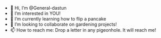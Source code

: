 - 👋 Hi, I’m @General-dastun
- 👀 I’m interested in YOU!
- 🌱 I’m currently learning how to flip a pancake
- 💞️ I’m looking to collaborate on gardening projects!
- 📫 How to reach me: Drop a letter in any pigeonhole. It will reach me!

<!---
General-dastun/General-dastun is a ✨ special ✨ repository because its `README.md` (this file) appears on your GitHub profile.
You can click the Preview link to take a look at your changes.
--->
